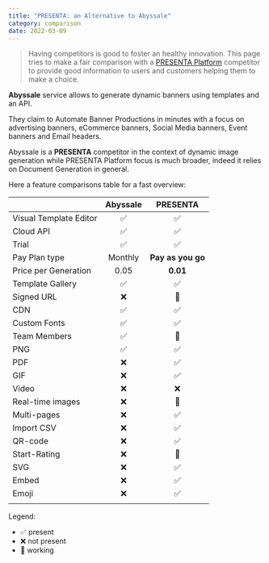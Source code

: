 ```yaml
---
title: "PRESENTA: an Alternative to Abyssale"
category: comparison
date: 2022-03-09
---
```


> Having competitors is good to foster an healthy innovation. This page tries to make a fair comparison with a [PRESENTA Platform](/) competitor to provide good information to users and customers helping them to make a choice.

**Abyssale** service allows to generate dynamic banners using templates and an API.

They claim to  Automate Banner Productions in minutes with a focus on advertising banners, eCommerce banners, Social Media banners, Event banners and Email headers.

Abyssale is a **PRESENTA** competitor in the context of dynamic image generation while PRESENTA Platform focus is much broader, indeed it relies on Document Generation in general.

Here a feature comparisons table for a fast overview:

|                        | Abyssale |     PRESENTA      |
| :--------------------- | :------: | :---------------: |
| Visual Template Editor |    ✅     |         ✅         |
| Cloud API              |    ✅     |         ✅         |
| Trial                  |    ✅     |         ✅         |
| Pay Plan type          | Monthly  | **Pay as you go** |
| Price per Generation   |   0.05   |     **0.01**      |
| Template Gallery       |    ✅     |         ✅         |
| Signed URL             |    ❌     |         🔧         |
| CDN                    |    ✅     |         ✅         |
| Custom Fonts           |    ✅     |         ✅         |
| Team Members           |    ✅     |         🔧         |
| PNG                    |    ✅     |         ✅         |
| PDF                    |    ❌     |         ✅         |
| GIF                    |    ❌     |         ✅         |
| Video                  |    ❌     |         ❌         |
| Real-time images       |    ❌     |         🔧         |
| Multi-pages            |    ❌     |         ✅         |
| Import CSV             |    ❌     |         ✅         |
| QR-code                |    ❌     |         ✅         |
| Start-Rating           |    ❌     |         🔧         |
| SVG                    |    ❌     |         ✅         |
| Embed                  |    ❌     |         ✅         |
| Emoji                  |    ❌     |         ✅         |
|                        |          |                   |


Legend: 

- ✅ present
- ❌ not present
- 🔧 working
